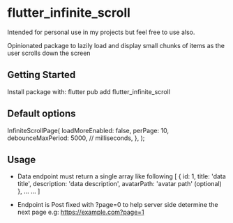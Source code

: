 # flutter_infinite_scroll
Intended for personal use in my projects but feel free to use also.

Opinionated  package to lazily load and display small chunks of items as the user scrolls down the screen

## Getting Started
Install package with: flutter pub add flutter_infinite_scroll

## Default options
InfiniteScrollPage(
      loadMoreEnabled: false,
       perPage: 10,
       debounceMaxPeriod: 5000, // milliseconds,
   },
);

## Usage
- Data endpoint must return  a single array like following
    [
        {
            id: 1,
            title: 'data title',
            description: 'data description',
            avatarPath: 'avatar path' (optional)
        },
        ... ...
    ]

- Endpoint is Post fixed with ?page=0 to help server side determine the next page
  e.g: https://example.com?page=1
